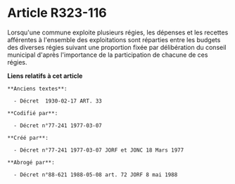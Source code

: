 # Article R323-116

Lorsqu'une commune exploite plusieurs régies, les dépenses et les recettes afférentes à l'ensemble des exploitations sont
réparties entre les budgets des diverses régies suivant une proportion fixée par délibération du conseil municipal d'après
l'importance de la participation de chacune de ces régies.

**Liens relatifs à cet article**

	**Anciens textes**:

	  - Décret  1930-02-17 ART. 33

	**Codifié par**:

	  - Décret n°77-241 1977-03-07

	**Créé par**:

	  - Décret n°77-241 1977-03-07 JORF et JONC 18 Mars 1977

	**Abrogé par**:

	  - Décret n°88-621 1988-05-08 art. 72 JORF 8 mai 1988
